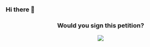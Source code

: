 <p align="center"><h3>Hi there 👋</h3></p>
<h3><p align="center">Would you sign this petition?</p></h3>
<p align="center"><img src="https://c.tenor.com/fiarhIxtD74AAAAd/postal-petition.gif"></img></p>
